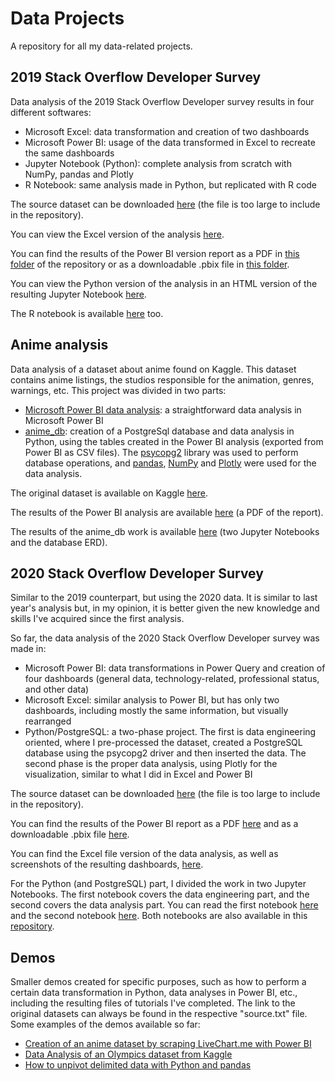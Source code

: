 # Data Projects

A repository for all my data-related projects.

## 2019 Stack Overflow Developer Survey
Data analysis of the 2019 Stack Overflow Developer survey results in four different softwares:
* Microsoft Excel: data transformation and creation of two dashboards
* Microsoft Power BI: usage of the data transformed in Excel to recreate the same dashboards
* Jupyter Notebook (Python): complete analysis from scratch with NumPy, pandas and Plotly
* R Notebook: same analysis made in Python, but replicated with R code

The source dataset can be downloaded [here](https://drive.google.com/file/d/1QOmVDpd8hcVYqqUXDXf68UMDWQZP0wQV/view) (the file is too large to include in the repository).

You can view the Excel version of the analysis [here](https://ipppt-my.sharepoint.com/:x:/g/personal/2161161_iscap_ipp_pt/EZyjLWRSLGlLrl4mob110y4BwXPpXtswPM8WR3chfE-LWA?e=25Y4ia).

You can find the results of the Power BI version report as a PDF in [this folder](https://github.com/Ze1598/data-projects/tree/master/SO2019DevSurvey/results) of the repository or as a downloadable .pbix file in [this folder](https://github.com/Ze1598/data-projects/tree/master/SO2019DevSurvey/power%20bi).

You can view the Python version of the analysis in an HTML version of the resulting Jupyter Notebook [here](https://so2019devsurvey.ze1598.repl.co/).

The R notebook is available [here](https://github.com/Ze1598/data-projects/blob/master/SO2019DevSurvey/results/R_data_analysis.html) too.


## Anime analysis
Data analysis of a dataset about anime found on Kaggle. This dataset contains anime listings, the studios responsible for the animation, genres, warnings, etc. This project was divided in two parts:
* [Microsoft Power BI data analysis](https://github.com/Ze1598/data-projects/tree/master/anime%20analysis/anime%20analysis%20%5Bpower%20bi%5D): a straightforward data analysis in Microsoft Power BI
* [anime_db](https://github.com/Ze1598/data-projects/tree/master/anime%20analysis/anime_db%20%5Bpostgresql_python%5D): creation of a PostgreSql database and data analysis in Python, using the tables created in the Power BI analysis (exported from Power BI as CSV files). The [psycopg2](https://pypi.org/project/psycopg2/) library was used to perform database operations, and [pandas](https://pandas.pydata.org/), [NumPy](https://numpy.org/) and [Plotly](https://plotly.com/python/) were used for the data analysis.

The original dataset is available on Kaggle [here](https://www.kaggle.com/alancmathew/anime-dataset).

The results of the Power BI analysis are available [here](https://github.com/Ze1598/data-projects/blob/master/anime%20analysis/anime%20analysis%20%5Bpower%20bi%5D/anime_analysis.pdf) (a PDF of the report).

The results of the anime_db work is available [here](https://github.com/Ze1598/data-projects/tree/master/anime%20analysis/anime_db%20%5Bpostgresql_python%5D/results) (two Jupyter Notebooks and the database ERD).


## 2020 Stack Overflow Developer Survey
Similar to the 2019 counterpart, but using the 2020 data. It is similar to last year's analysis but, in my opinion, it is better given the new knowledge and skills I've acquired since the first analysis.

So far, the data analysis of the 2020 Stack Overflow Developer survey was made in:
* Microsoft Power BI: data transformations in Power Query and creation of four dashboards (general data, technology-related, professional status, and other data)
* Microsoft Excel: similar analysis to Power BI, but has only two dashboards, including mostly the same information, but visually rearranged
* Python/PostgreSQL: a two-phase project. The first is data engineering oriented, where I pre-processed the dataset, created a PostgreSQL database using the psycopg2 driver and then inserted the data. The second phase is the proper data analysis, using Plotly for the visualization, similar to what I did in Excel and Power BI

The source dataset can be downloaded [here](https://drive.google.com/file/d/1dfGerWeWkcyQ9GX9x20rdSGj7WtEpzBB/view) (the file is too large to include in the repository).

You can find the results of the Power BI report as a PDF [here](https://github.com/Ze1598/data-projects/blob/master/SO2020DevSurvey/power%20bi/report.pdf) and as a downloadable .pbix file [here](https://github.com/Ze1598/data-projects/blob/master/SO2020DevSurvey/power%20bi/data_analysis.pbix).

You can find the Excel file version of the data analysis, as well as screenshots of the resulting dashboards, [here](https://github.com/Ze1598/data-projects/tree/master/SO2020DevSurvey/excel).

For the Python (and PostgreSQL) part, I divided the work in two Jupyter Notebooks. The first notebook covers the data engineering part, and the second covers the data analysis part. You can read the first notebook [here](https://so2020devsurvey-part1--ze1598.repl.co/
) and the second notebook [here](https://so2020devsurvey-part2--ze1598.repl.co/). Both notebooks are also available in this [repository](https://github.com/Ze1598/data-projects/tree/master/SO2020DevSurvey/python).


## Demos
Smaller demos created for specific purposes, such as how to perform a certain data transformation in Python, data analyses in Power BI, etc., including the resulting files of tutorials I've completed. The link to the original datasets can always be found in the respective "source.txt" file.
Some examples of the demos available so far:

* [Creation of an anime dataset by scraping LiveChart.me with Power BI](https://github.com/Ze1598/data-projects/tree/master/demos/livechart%20data%20scrape%20%5Bpower%20bi%5D)
* [Data Analysis of an Olympics dataset from Kaggle](https://github.com/Ze1598/data-projects/tree/master/demos/olympics%20%5Bpower%20bi%5D)
* [How to unpivot delimited data with Python and pandas](https://github.com/Ze1598/data-projects/tree/master/demos/unpivot%20delimited%20data%20%5Bpandas%5D)

